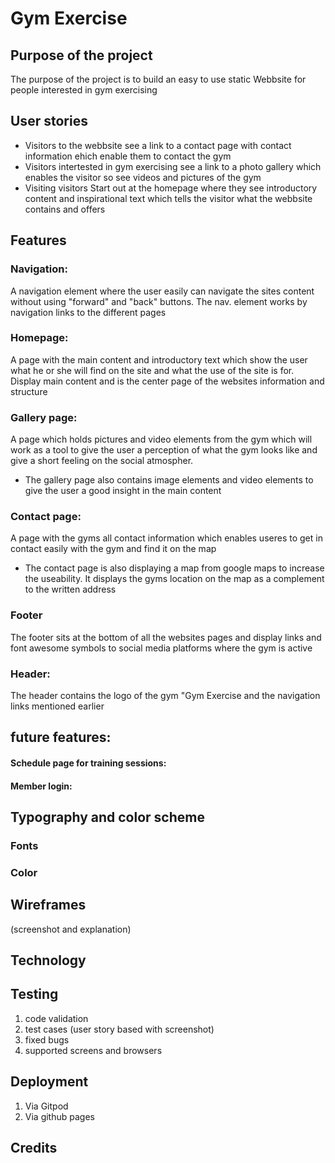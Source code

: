 # Gym Exercise

## Purpose of the project
 The purpose of the project is to build an easy to use static Webbsite for people interested in gym exercising

## User stories

* Visitors to the webbsite see a link to a contact page with contact information ehich enable them to contact the gym
* Visitors intertested in gym exercising see a link to a photo gallery which enables the visitor so see videos and pictures of the gym
* Visiting visitors Start out at the homepage where they see introductory content and inspirational text which tells the visitor what the webbsite contains and offers

## Features

 ### Navigation:
 A navigation element where the user easily can navigate the sites content without using "forward" and "back" buttons. The nav. element works by navigation links to the different pages

 ### Homepage:
 A page with the main content and introductory text which show the user what he or she will find on the site and what the use of the site is for. Display main content and is the center page of the websites information and structure

 ### Gallery page: 
 A page which holds pictures and video elements from the gym which will work as a tool to give the user a perception of what the gym looks like and give a short feeling on the social atmospher. 
 * The gallery page also contains image elements and video elements to give the user a good insight in the main content

 ### Contact page:
 A page with the gyms all contact information which enables useres to get in contact easily with the gym and find it on the map
 * The contact page is also displaying a map from google maps to increase the useability. It displays the gyms location on the map as a complement to the written address

 ### Footer
The footer sits at the bottom of all the websites pages and display links and font awesome symbols to social media platforms where the gym is active

 ### Header:
 The header contains the logo of the gym "Gym Exercise and the navigation links mentioned earlier

## future features:

#### Schedule page for training sessions:

#### Member login:

## Typography and color scheme

### Fonts

### Color

## Wireframes

(screenshot and explanation)

## Technology

## Testing

1. code validation
2. test cases (user story based with screenshot)
3. fixed bugs
4. supported screens and browsers

## Deployment

1. Via Gitpod
2. Via github pages

## Credits